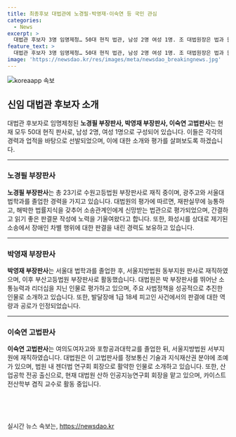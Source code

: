 ```yaml
---
title: 최종후보 대법관에 노경필·박영재·이숙연 등 국민 관심
categories:
  - News
excerpt: >
  대법관 후보자 3명 임명제청… 50대 현직 법관, 남성 2명 여성 1명. 조 대법원장은 법과 원칙에 충실한 재판으로 국민의 재판받을 권리를 보장할 수 있는 전문적 법률지식과 합리적이고 공정한 판단능력을 갖췄다고 소개했으며, 노 부장판사는 정신장애인 차별 판결로 주목받았고, 박 부장판사는 재범위험성과 치료의 필요성을 고려한 판결로 인정받았다. 이 고법판사는 법원 내 성인지적 감수성 제고와 성평등 문화 정착에 기여하며 지식재산권 분야에 조예가 있다. 윤 대통령의 임명제청 받아들이면 국회 인사청문회와 동의를 거쳐 최종 임명된다.
feature_text: >
  대법관 후보자 3명 임명제청… 50대 현직 법관, 남성 2명 여성 1명. 조 대법원장은 법과 원칙에 충실한 재판으로 국민의 재판받을 권리를 보장할 수 있는 전문적 법률지식과 합리적이고 공정한 판단능력을 갖췄다고 소개했으며, 노 부장판사는 정신장애인 차별 판결로 주목받았고, 박 부장판사는 재범위험성과 치료의 필요성을 고려한 판결로 인정받았다. 이 고법판사는 법원 내 성인지적 감수성 제고와 성평등 문화 정착에 기여하며 지식재산권 분야에 조예가 있다. 윤 대통령의 임명제청 받아들이면 국회 인사청문회와 동의를 거쳐 최종 임명된다.
image: 'https://newsdao.kr/res/images/meta/newsdao_breakingnews.jpg'
---
```


<p><img src="https://newsdao.kr/res/images/meta/newsdao_breakingnews.jpg" alt="koreaapp 속보" /></p>

<h2 data-ke-size="size26">신임 대법관 후보자 소개</h2>

<p data-ke-size="size16">대법관 후보자로 임명제청된 <b>노경필 부장판사, 박영재 부장판사, 이숙연 고법판사</b>는 현재 모두 50대 현직 판사로, 남성 2명, 여성 1명으로 구성되어 있습니다. 이들은 각각의 경력과 업적을 바탕으로 선발되었으며, 이에 대한 소개와 평가를 살펴보도록 하겠습니다.</p>

<hr>

<h3 data-ke-size="size24">노경필 부장판사</h3>

<p data-ke-size="size16"><b>노경필 부장판사</b>는 총 23기로 수원고등법원 부장판사로 재직 중이며, 광주고와 서울대 법학과를 졸업한 경력을 가지고 있습니다. 대법원의 평가에 따르면, 재판실무에 능통하고, 해박한 법률지식을 갖추어 소송관계인에게 신망받는 법관으로 평가되었으며, 간결하고 읽기 좋은 판결문 작성에 노력을 기울여왔다고 합니다. 또한, 화성시를 상대로 제기된 소송에서 장애인 차별 행위에 대한 판결을 내린 경력도 보유하고 있습니다.</p>

<hr>

<h3 data-ke-size="size24">박영재 부장판사</h3>

<p data-ke-size="size16"><b>박영재 부장판사</b>는 서울대 법학과를 졸업한 후, 서울지방법원 동부지원 판사로 재직하였으며, 이후 부산고등법원 부장판사로 활동했습니다. 대법원은 박 부장판사를 뛰어난 소통능력과 리더십을 지닌 인물로 평가하고 있으며, 주요 사법정책을 성공적으로 추진한 인물로 소개하고 있습니다. 또한, 발달장애 1급 18세 피고인 사건에서의 판결에 대한 역량과 공로가 인정되었습니다.</p>

<hr>

<h3 data-ke-size="size24">이숙연 고법판사</h3>

<p data-ke-size="size16"><b>이숙연 고법판사</b>는 여의도여자고와 포항공과대학교를 졸업한 뒤, 서울지방법원 서부지원에 재직하였습니다. 대법원은 이 고법판사를 정보통신 기술과 지식재산권 분야에 조예가 있으며, 법원 내 젠더법 연구회 회장으로 활약한 인물로 소개하고 있습니다. 또한, 산업공학 전공 출신으로, 현재 대법원 산하 인공지능연구회 회장을 맡고 있으며, 카이스트 전산학부 겸직 교수로 활동 중입니다.</p>

<p data-ke-size="size16">&nbsp;</p>

<p data-ke-size="size16">&nbsp;</p>
실시간 뉴스 속보는, <a href="https://newsdao.kr" rel="dofollow">https://newsdao.kr</a>


